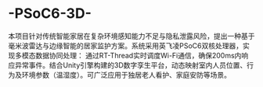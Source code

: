 # -PSoC6-3D-
本项目针对传统智能家居在复杂环境感知能力不足与隐私泄露风险，提出一种基于毫米波雷达与边缘智能的居家监护方案。系统采用英飞凌PSoC6双核处理器，实现多模态数据协同处理： 通过RT-Thread实时调度Wi-Fi通信，确保200ms内响应异常事件。结合Unity引擎构建的3D数字孪生平台，动态映射室内人员位置、行为及环境参数（温湿度）。可广泛应用于独居老人看护、家庭安防等场景。
